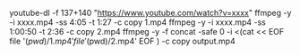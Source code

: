 youtube-dl -f 137+140 "https://www.youtube.com/watch?v=xxxx"
ffmpeg -y -i xxxx.mp4 -ss 4:05 -t 1:27 -c copy 1.mp4
ffmpeg -y -i xxxx.mp4 -ss 1:00:50 -t 2:36 -c copy 2.mp4
ffmpeg -y -f concat -safe 0 -i <(cat << EOF
file '$(pwd)/1.mp4'
file '$(pwd)/2.mp4'
EOF
) -c copy output.mp4

